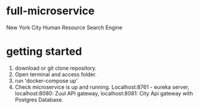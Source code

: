 # full-microservice
 New York City Human Resource Search Engine
  
  
# getting started
1. download or git clone repository.
2. Open terminal and access folder.
3. run 'docker-compose up'
4. Check microservice is up and running.  Localhost:8761 - eureka server, localhost:8080: Zuul API gateway, localhost:8081: City Api gateway with Postgres Database.
